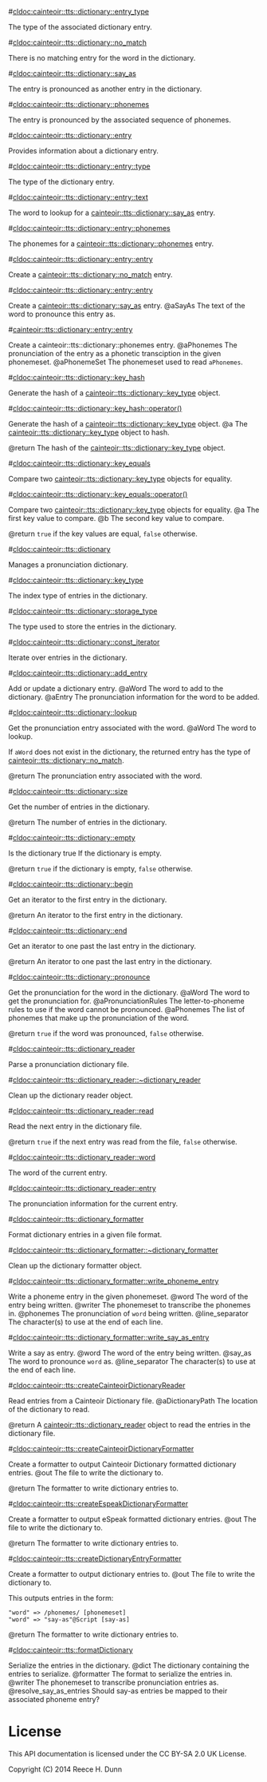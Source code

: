 #<cldoc:cainteoir::tts::dictionary::entry_type>

The type of the associated dictionary entry.

#<cldoc:cainteoir::tts::dictionary::no_match>

There is no matching entry for the word in the dictionary.

#<cldoc:cainteoir::tts::dictionary::say_as>

The entry is pronounced as another entry in the dictionary.

#<cldoc:cainteoir::tts::dictionary::phonemes>

The entry is pronounced by the associated sequence of phonemes.

#<cldoc:cainteoir::tts::dictionary::entry>

Provides information about a dictionary entry.

#<cldoc:cainteoir::tts::dictionary::entry::type>

The type of the dictionary entry.

#<cldoc:cainteoir::tts::dictionary::entry::text>

The word to lookup for a <cainteoir::tts::dictionary::say_as> entry.

#<cldoc:cainteoir::tts::dictionary::entry::phonemes>

The phonemes for a <cainteoir::tts::dictionary::phonemes> entry.

#<cldoc:cainteoir::tts::dictionary::entry::entry>

Create a <cainteoir::tts::dictionary::no_match> entry.

#<cldoc:cainteoir::tts::dictionary::entry::entry>

Create a <cainteoir::tts::dictionary::say_as> entry.
@aSayAs The text of the word to pronounce this entry as.

#<cainteoir::tts::dictionary::entry::entry>

Create a cainteoir::tts::dictionary::phonemes entry.
@aPhonemes   The pronunciation of the entry as a phonetic transciption in the given phonemeset.
@aPhonemeSet The phonemeset used to read `aPhonemes`.

#<cldoc:cainteoir::tts::dictionary::key_hash>

Generate the hash of a <cainteoir::tts::dictionary::key_type> object.

#<cldoc:cainteoir::tts::dictionary::key_hash::operator()>

Generate the hash of a <cainteoir::tts::dictionary::key_type> object.
@a The <cainteoir::tts::dictionary::key_type> object to hash.

@return The hash of the <cainteoir::tts::dictionary::key_type> object.

#<cldoc:cainteoir::tts::dictionary::key_equals>

Compare two <cainteoir::tts::dictionary::key_type> objects for equality.

#<cldoc:cainteoir::tts::dictionary::key_equals::operator()>

Compare two <cainteoir::tts::dictionary::key_type> objects for equality.
@a The first key value to compare.
@b The second key value to compare.

@return `true` if the key values are equal, `false` otherwise.

#<cldoc:cainteoir::tts::dictionary>

Manages a pronunciation dictionary.

#<cldoc:cainteoir::tts::dictionary::key_type>

The index type of entries in the dictionary.

#<cldoc:cainteoir::tts::dictionary::storage_type>

The type used to store the entries in the dictionary.

#<cldoc:cainteoir::tts::dictionary::const_iterator>

Iterate over entries in the dictionary.

#<cldoc:cainteoir::tts::dictionary::add_entry>

Add or update a dictionary entry.
@aWord  The word to add to the dictionary.
@aEntry The pronunciation information for the word to be added.

#<cldoc:cainteoir::tts::dictionary::lookup>

Get the pronunciation entry associated with the word.
@aWord The word to lookup.

If `aWord` does not exist in the dictionary, the returned entry has the type of
<cainteoir::tts::dictionary::no_match>.

@return The pronunciation entry associated with the word.

#<cldoc:cainteoir::tts::dictionary::size>

Get the number of entries in the dictionary.

@return The number of entries in the dictionary.

#<cldoc:cainteoir::tts::dictionary::empty>

Is the dictionary true  If the dictionary is empty.

@return `true` if the dictionary is empty, `false` otherwise.

#<cldoc:cainteoir::tts::dictionary::begin>

Get an iterator to the first entry in the dictionary.

@return An iterator to the first entry in the dictionary.

#<cldoc:cainteoir::tts::dictionary::end>

Get an iterator to one past the last entry in the dictionary.

@return An iterator to one past the last entry in the dictionary.

#<cldoc:cainteoir::tts::dictionary::pronounce>

Get the pronunciation for the word in the dictionary.
@aWord               The word to get the pronunciation for.
@aPronunciationRules The letter-to-phoneme rules to use if the word cannot be pronounced.
@aPhonemes           The list of phonemes that make up the pronunciation of the word.

@return `true` if the word was pronounced, `false` otherwise.

#<cldoc:cainteoir::tts::dictionary_reader>

Parse a pronunciation dictionary file.

#<cldoc:cainteoir::tts::dictionary_reader::~dictionary_reader>

Clean up the dictionary reader object.

#<cldoc:cainteoir::tts::dictionary_reader::read>

Read the next entry in the dictionary file.

@return `true` if the next entry was read from the file, `false` otherwise.

#<cldoc:cainteoir::tts::dictionary_reader::word>

The word of the current entry.

#<cldoc:cainteoir::tts::dictionary_reader::entry>

The pronunciation information for the current entry.

#<cldoc:cainteoir::tts::dictionary_formatter>

Format dictionary entries in a given file format.

#<cldoc:cainteoir::tts::dictionary_formatter::~dictionary_formatter>

Clean up the dictionary formatter object.

#<cldoc:cainteoir::tts::dictionary_formatter::write_phoneme_entry>

Write a phoneme entry in the given phonemeset.
@word           The word of the entry being written.
@writer         The phonemeset to transcribe the phonemes in.
@phonemes       The pronunciation of `word` being written.
@line_separator The character(s) to use at the end of each line.

#<cldoc:cainteoir::tts::dictionary_formatter::write_say_as_entry>

Write a say as entry.
@word           The word of the entry being written.
@say_as         The word to pronounce `word` as.
@line_separator The character(s) to use at the end of each line.

#<cldoc:cainteoir::tts::createCainteoirDictionaryReader>

Read entries from a Cainteoir Dictionary file.
@aDictionaryPath The location of the dictionary to read.

@return A <cainteoir::tts::dictionary_reader> object to read the entries in the dictionary file.

#<cldoc:cainteoir::tts::createCainteoirDictionaryFormatter>

Create a formatter to output Cainteoir Dictionary formatted dictionary entries.
@out The file to write the dictionary to.

@return The formatter to write dictionary entries to.

#<cldoc:cainteoir::tts::createEspeakDictionaryFormatter>

Create a formatter to output eSpeak formatted dictionary entries.
@out The file to write the dictionary to.

@return The formatter to write dictionary entries to.

#<cldoc:cainteoir::tts::createDictionaryEntryFormatter>

Create a formatter to output dictionary entries to.
@out The file to write the dictionary to.

This outputs entries in the form:

	"word" => /phonemes/ [phonemeset]
	"word" => "say-as"@Script [say-as]

@return The formatter to write dictionary entries to.

#<cldoc:cainteoir::tts::formatDictionary>

Serialize the entries in the dictionary.
@dict                   The dictionary containing the entries to serialize.
@formatter              The format to serialize the entries in.
@writer                 The phonemeset to transcribe pronunciation entries as.
@resolve_say_as_entries Should say-as entries be mapped to their associated phoneme entry?

# License

This API documentation is licensed under the CC BY-SA 2.0 UK License.

Copyright (C) 2014 Reece H. Dunn
